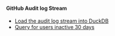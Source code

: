 #### GitHub Audit log Stream
- [Load the audit log stream into DuckDB](github-audit-log-stream-duckdb.md)
- [Query for users inactive 30 days](audit-log-stream-inactive-users.md)
